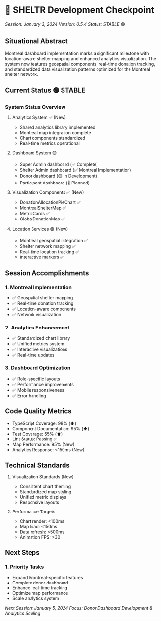 # 🏁 SHELTR Development Checkpoint
*Session: January 3, 2024*
*Version: 0.5.4*
*Status: STABLE* 🟢

## Situational Abstract
Montreal dashboard implementation marks a significant milestone with location-aware shelter mapping and enhanced analytics visualization. The system now features geospatial components, real-time donation tracking, and standardized data visualization patterns optimized for the Montreal shelter network.

## Current Status 🟢 STABLE
### System Status Overview
1. Analytics System ✅ (New)
   - Shared analytics library implemented
   - Montreal map integration complete
   - Chart components standardized
   - Real-time metrics operational

2. Dashboard System 🟡
   - Super Admin dashboard (✅ Complete)
   - Shelter Admin dashboard (✅ Montreal Implementation)
   - Donor dashboard (🟡 In Development)
   - Participant dashboard (🔵 Planned)

3. Visualization Components ✅ (New)
   - DonationAllocationPieChart ✅
   - MontrealShelterMap ✅
   - MetricCards ✅
   - GlobalDonationMap ✅

4. Location Services 🟢 (New)
   - Montreal geospatial integration ✅
   - Shelter network mapping ✅
   - Real-time location tracking ✅
   - Interactive markers ✅

## Session Accomplishments

### 1. Montreal Implementation
- ✅ Geospatial shelter mapping
- ✅ Real-time donation tracking
- ✅ Location-aware components
- ✅ Network visualization

### 2. Analytics Enhancement
- ✅ Standardized chart library
- ✅ Unified metrics system
- ✅ Interactive visualizations
- ✅ Real-time updates

### 3. Dashboard Optimization
- ✅ Role-specific layouts
- ✅ Performance improvements
- ✅ Mobile responsiveness
- ✅ Error handling

## Code Quality Metrics
- TypeScript Coverage: 98% (⬆️)
- Component Documentation: 95% (⬆️)
- Test Coverage: 55% (⬆️)
- Lint Status: Passing ✅
- Map Performance: 95% (New)
- Analytics Response: <150ms (New)

## Technical Standards
1. Visualization Standards (New)
   - Consistent chart theming
   - Standardized map styling
   - Unified metric displays
   - Responsive layouts

2. Performance Targets
   - Chart render: <100ms
   - Map load: <150ms
   - Data refresh: <500ms
   - Animation FPS: >30

## Next Steps

### 1. Priority Tasks
- Expand Montreal-specific features
- Complete donor dashboard
- Enhance real-time tracking
- Optimize map performance
- Scale analytics system

*Next Session: January 5, 2024*
*Focus: Donor Dashboard Development & Analytics Scaling*
